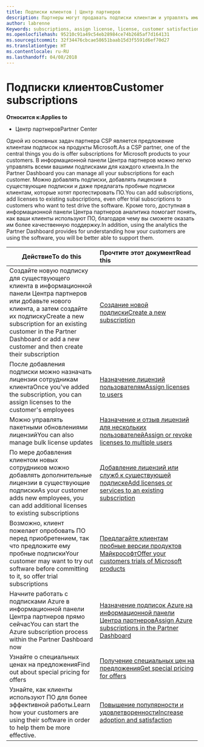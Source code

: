 ```yaml
---
title: Подписки клиентов | Центр партнеров
description: Партнеры могут продавать подписки клиентам и управлять ими в Центре партнеров.
author: labrenne
Keywords: subscriptions, assign license, license, customer satisfaction, Azure subscriptions
ms.openlocfilehash: 95210c91a49c54eb28984ce74b2685af7d164131
ms.sourcegitcommit: 32f34476cbcae58651baab15d3f5591d6ef70d27
ms.translationtype: HT
ms.contentlocale: ru-RU
ms.lasthandoff: 04/08/2018
---
```

# <a name="customer-subscriptions"></a><span data-ttu-id="36a02-103">Подписки клиентов</span><span class="sxs-lookup"><span data-stu-id="36a02-103">Customer subscriptions</span></span>

**<span data-ttu-id="36a02-104">Относится к:</span><span class="sxs-lookup"><span data-stu-id="36a02-104">Applies to</span></span>**

-  <span data-ttu-id="36a02-105">Центр партнеров</span><span class="sxs-lookup"><span data-stu-id="36a02-105">Partner Center</span></span>

<span data-ttu-id="36a02-106">Одной из основных задач партнера CSP является предложение клиентам подписок на продукты Microsoft.</span><span class="sxs-lookup"><span data-stu-id="36a02-106">As a CSP partner, one of the central things you do is offer subscriptions for Microsoft products to your customers.</span></span> <span data-ttu-id="36a02-107">В информационной панели Центра партнеров можно легко управлять всеми вашими подписками для каждого клиента.</span><span class="sxs-lookup"><span data-stu-id="36a02-107">In the Partner Dashboard you can manage all your subscriptions for each customer.</span></span> <span data-ttu-id="36a02-108">Можно добавлять подписки, добавлять лицензии в существующие подписки и даже предлагать пробные подписки клиентам, которые хотят протестировать ПО.</span><span class="sxs-lookup"><span data-stu-id="36a02-108">You can add subscriptions, add licenses to existing subscriptions, even offer trial subscriptions to customers who want to test drive the software.</span></span> <span data-ttu-id="36a02-109">Кроме того, доступная в информационной панели Центра партнеров аналитика помогает понять, как ваши клиенты используют ПО, благодаря чему вы сможете оказать им более качественную поддержку.</span><span class="sxs-lookup"><span data-stu-id="36a02-109">In addition, using the analytics the Partner Dashboard provides for understanding how your customers are using the software, you will be better able to support them.</span></span>

|**<span data-ttu-id="36a02-110">Действие</span><span class="sxs-lookup"><span data-stu-id="36a02-110">To do this</span></span>**   |**<span data-ttu-id="36a02-111">Прочтите этот документ</span><span class="sxs-lookup"><span data-stu-id="36a02-111">Read this</span></span>**   |
|----------------------|:----------------------|
|<span data-ttu-id="36a02-112">Создайте новую подписку для существующего клиента в информационной панели Центра партнеров или добавьте нового клиента, а затем создайте их подписку</span><span class="sxs-lookup"><span data-stu-id="36a02-112">Create a new subscription for an existing customer in the Partner Dashboard or add a new customer and then create their subscription</span></span>|[<span data-ttu-id="36a02-113">Создание новой подписки</span><span class="sxs-lookup"><span data-stu-id="36a02-113">Create a new subscription</span></span>](create-a-new-subscription.md)|
|<span data-ttu-id="36a02-114">После добавления подписки можно назначать лицензии сотрудникам клиента</span><span class="sxs-lookup"><span data-stu-id="36a02-114">Once you've added the subscription, you can assign licenses to the customer's employees</span></span>  |[<span data-ttu-id="36a02-115">Назначение лицензий пользователям</span><span class="sxs-lookup"><span data-stu-id="36a02-115">Assign licenses to users</span></span>](assign-licenses-to-users.md)|
|<span data-ttu-id="36a02-116">Можно управлять пакетными обновлениями лицензий</span><span class="sxs-lookup"><span data-stu-id="36a02-116">You can also manage bulk license updates</span></span>   |[<span data-ttu-id="36a02-117">Назначение и отзыв лицензий для нескольких пользователей</span><span class="sxs-lookup"><span data-stu-id="36a02-117">Assign or revoke licenses to multiple users</span></span>](bulk-license-provisioning-for-multiple-users.md)|
|<span data-ttu-id="36a02-118">По мере добавления клиентом новых сотрудников можно добавлять дополнительные лицензии в существующие подписки</span><span class="sxs-lookup"><span data-stu-id="36a02-118">As your customer adds new employees, you can add additional licenses to existing subscriptions</span></span>   |[<span data-ttu-id="36a02-119">Добавление лицензий или служб к существующей подписке</span><span class="sxs-lookup"><span data-stu-id="36a02-119">Add licenses or services to an existing subscription</span></span>](add-licenses-or-services-to-an-existing-subscription.md)|
|<span data-ttu-id="36a02-120">Возможно, клиент пожелает опробовать ПО перед приобретением, так что предложите ему пробные подписки</span><span class="sxs-lookup"><span data-stu-id="36a02-120">Your customer may want to try out software before committing to it, so offer trial subscriptions</span></span>    |[<span data-ttu-id="36a02-121">Предлагайте клиентам пробные версии продуктов Майкрософт</span><span class="sxs-lookup"><span data-stu-id="36a02-121">Offer your customers trials of Microsoft products</span></span>](offer-your-customers-trials-of-microsoft-products.md)|
|<span data-ttu-id="36a02-122">Начните работать с подписками Azure в информационной панели Центра партнеров прямо сейчас</span><span class="sxs-lookup"><span data-stu-id="36a02-122">You can start the Azure subscription process within the Partner Dashboard now</span></span>   |[<span data-ttu-id="36a02-123">Назначение подписок Azure на информационной панели Центра партнеров</span><span class="sxs-lookup"><span data-stu-id="36a02-123">Assign Azure subscriptions in the Partner Dashboard</span></span>](assign-azure-subscriptions.md)|
|<span data-ttu-id="36a02-124">Узнайте о специальных ценах на предложения</span><span class="sxs-lookup"><span data-stu-id="36a02-124">Find out about special pricing for offers</span></span>   |[<span data-ttu-id="36a02-125">Получение специальных цен на предложения</span><span class="sxs-lookup"><span data-stu-id="36a02-125">Get special pricing for offers</span></span>](get-special-pricing-for-offers.md)|
|<span data-ttu-id="36a02-126">Узнайте, как клиенты используют ПО для более эффективной работы.</span><span class="sxs-lookup"><span data-stu-id="36a02-126">Learn how your customers are using their software in order to help them be more effective.</span></span>   | [<span data-ttu-id="36a02-127">Повышение популярности и удовлетворенности</span><span class="sxs-lookup"><span data-stu-id="36a02-127">Increase adoption and satisfaction</span></span>](increasing-adoption-and-satisfaction.md)   | 

































 

 



